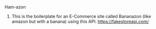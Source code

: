 Ham-azon

1. This is the boilerplate for an E-Commerce site called Bananazon (like amazon but with a banana)
   using this API: https://fakestoreapi.com/
